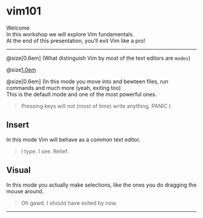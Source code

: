# vim101
Welcome
<br>
In this workshop we will explore Vim fundamentals.
<br>
At the end of this presentation, you'll exit Vim like a pro!

---

@size[0.6em] (What distinguish Vim by most of the text editors are `modes`)

@size[1.0em](Normal)

@size[0.6em] (In this mode you move into and bewteen files, run commands and much more (yeah, exiting too)
<br>
This is the default mode and one of the most powerful ones.

> Pressing keys will not (most of time) write anything. PANIC
)
## Insert

In this mode Vim will behave as a common text editor.

> I type. I see. Relief.


## Visual

In this mode you actually make selections, like the ones you do dragging the mouse around.

> Oh gawd. I should have exited by now.


---
